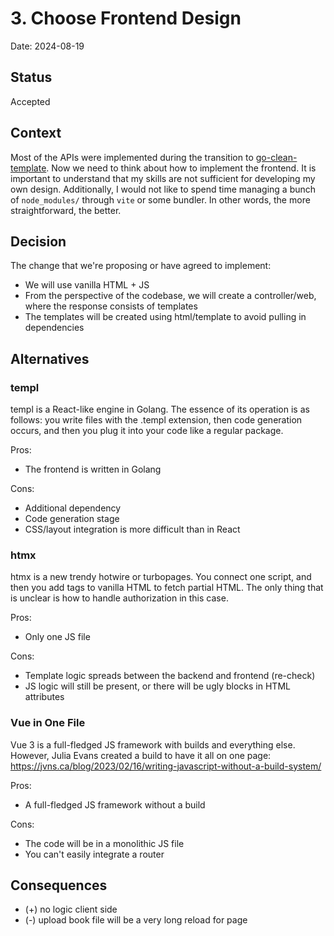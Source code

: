 # 3. Choose Frontend Design

Date: 2024-08-19

## Status

Accepted

## Context

Most of the APIs were implemented during the transition to [go-clean-template](./0002-use-evrone-golang-template.md). Now we need to think about how to implement the frontend.
It is important to understand that my skills are not sufficient for developing my own design. Additionally, I would not like to spend time managing a bunch of `node_modules/` through `vite` or some bundler. In other words, the more straightforward, the better.

## Decision

The change that we're proposing or have agreed to implement:
- We will use vanilla HTML + JS
- From the perspective of the codebase, we will create a controller/web, where the response consists of templates
- The templates will be created using html/template to avoid pulling in dependencies

## Alternatives

### templ

templ is a React-like engine in Golang. The essence of its operation is as follows: you write files with the .templ extension, then code generation occurs, and then you plug it into your code like a regular package.

Pros:
- The frontend is written in Golang

Cons:
- Additional dependency
- Code generation stage
- CSS/layout integration is more difficult than in React

### htmx

htmx is a new trendy hotwire or turbopages. You connect one script, and then you add tags to vanilla HTML to fetch partial HTML. The only thing that is unclear is how to handle authorization in this case.

Pros:
- Only one JS file

Cons:
- Template logic spreads between the backend and frontend (re-check)
- JS logic will still be present, or there will be ugly blocks in HTML attributes

### Vue in One File

Vue 3 is a full-fledged JS framework with builds and everything else. However, Julia Evans created a build to have it all on one page: https://jvns.ca/blog/2023/02/16/writing-javascript-without-a-build-system/

Pros:
- A full-fledged JS framework without a build

Cons:
- The code will be in a monolithic JS file
- You can't easily integrate a router


## Consequences

- (+) no logic client side
- (-) upload book file will be a very long reload for page
